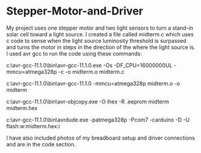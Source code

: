 # Stepper-Motor-and-Driver
My project uses one stepper motor and two light sensors to turn a stand-in solar cell toward a light source.  I created a file called midterm.c which uses c code to sense when the light source luminosity threshold is surpassed and turns the motor in steps in the direction of the where the light source is.  I used avr gcc to run the code using these commands:

c:\avr-gcc-11.1.0\bin\avr-gcc-11.1.0.exe -Os -DF_CPU=16000000UL -mmcu=atmega328p -c -o midterm.o midterm.c

c:\avr-gcc-11.1.0\bin\avr-gcc-11.1.0 -mmcu=atmega328p midterm.o -o midterm

c:\avr-gcc-11.1.0\bin\avr-objcopy.exe -O ihex -R .eeprom midterm midterm.hex

c:\avr-gcc-11.1.0\bin\avrdude.exe -patmega328p -Pcom7 -carduino -D -U flash:w:midterm.hex:i

I have also included photos of my breadboard setup and driver connections and are in the code section.

